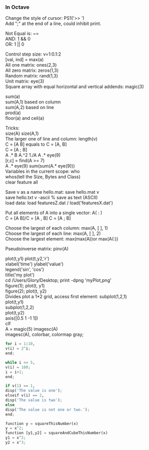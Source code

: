 
### In Octave

Change the style of cursor: PS1('>> ')  
Add ";" at the end of a line, could inhibit print.

Not Equal is\: ~=  
AND:  1 && 0  
OR:   1 || 0  

Control step size: v=1:0.1:2   
[val, ind] = max(a)  
All one matrix:  ones(2,3)  
All zero matrix: zeros(1,3)  
Random matrix:   rand(1,3)  
Unit matrix:     eye(3)  
Square array with equal horizontal and vertical addends: magic(3)  

sum(a)  
sum(A,1) based on column  
sum(A,2) based on line  
prod(a)  
floor(a) and ceil(a)  

Tricks:  
size(A)  size(A,1)  
The larger one of line and column: length(v)  
C = [A B] equals to C = [A, B]  
C = [A ; B]  
A .* B       A.^2      1./A        A .* eye(9)  
[r,c] = find(A >= 7)  
A .* eye(9)        sum(sum(A.* eye(9)))  
Variables in the current scope: who  
whos(tell the Size, Bytes and Class)  
clear feature all  

Save v as a name hello.mat: save hello.mat v  
save hello.txt v -ascii % save as text (ASCII)  
load data: load featuresZ.dat / load('featuresX.dat')  

Put all elements of A into a single vector: A( : )  
C = [A B]/C = [A , B]      C = [A ; B]  

Choose the largest of each column: max(A, [ ], 1)  
Choose the largest of each line:   max(A, [ ], 2)  
Choose the largest element: max(max(A))or max(A(:))  

Pseudoinverse matrix: pinv(A)  

plot(t,y1)    plot(t,y2,'r')  
xlabel('time')    ylabel('value')  
legend('sin', 'cos')  
title('my plot')  
cd /Users/Glory/Desktop; print -dpng 'myPlot,png'  
figure(1); plot(t, y1)  
figure(2); plot(t, y2)  
Divides plot a 1\*2 grid, access first element: subplot(1,2,1)  
plot(t,y1)  
subplot(1,2,2)  
plot(t,y2)  
axis([0.5 1 -1 1])  
clf  
A = magic(5)    imagesc(A)  
imagesc(A), colorbar, colormap gray;  


```python
for i = 1:10,  
v(i) = 2^i;  
end;  

while i <= 5,  
v(i) = 100;  
i = i+1;  
end;  

if v(1) == 1,  
disp('The value is one');  
elseif v(i) == 2,  
disp('The value is two');  
else  
disp('The value is not one or two.');  
end;  

function y = squareThisNumber(x)  
y = x^2;  
function [y1,y2] = squareAndCubeThisNumber(x)  
y1 = x^2;  
y2 = x^3;  
```

